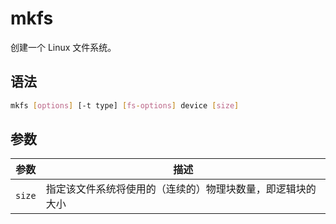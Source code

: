 # mkfs

创建一个 Linux 文件系统。

## 语法

```sh
mkfs [options] [-t type] [fs-options] device [size]
```

## 参数

| 参数   | 描述                                                       |
| ------ | ---------------------------------------------------------- |
| `size` | 指定该文件系统将使用的（连续的）物理块数量，即逻辑块的大小 |

